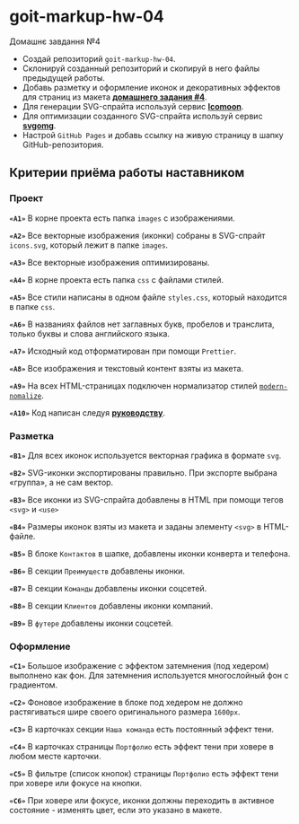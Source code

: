# goit-markup-hw-04

Домашнє завдання №4

- Создай репозиторий `goit-markup-hw-04`.
- Склонируй созданный репозиторий и скопируй в него файлы предыдущей работы.
- Добавь разметку и оформление иконок и декоративных эффектов для страниц из
  макета
  [**домашнего задания #4**](<https://www.figma.com/file/oTYBECAN79dXy19hzWObO4/Web-Studio-(Version-2.1)?node-id=1%3A293>).
- Для генерации SVG-спрайта используй сервис [**Icomoon**](https://icomoon.io/).
- Для оптимизации созданного SVG-спрайта используй сервис
  [**svgomg**](https://jakearchibald.github.io/svgomg/).
- Настрой `GitHub Pages` и добавь ссылку на живую страницу в шапку
  GitHub-репозитория.

## Критерии приёма работы наставником

### Проект

**`«A1»`** В корне проекта есть папка `images` с изображениями.

**`«A2»`** Все векторные изображения (иконки) собраны в SVG-спрайт `icons.svg`,
который лежит в папке `images`.

**`«A3»`** Все векторные изображения оптимизированы.

**`«A4»`** В корне проекта есть папка `css` с файлами стилей.

**`«A5»`** Все стили написаны в одном файле `styles.css`, который находится в
папке `css`.

**`«A6»`** В названиях файлов нет заглавных букв, пробелов и транслита, только
буквы и слова английского языка.

**`«A7»`** Исходный код отформатирован при помощи `Prettier`.

**`«A8»`** Все изображения и текстовый контент взяты из макета.

**`«A9»`** На всех HTML-страницах подключен нормализатор стилей
[`modern-nomalize`](https://github.com/sindresorhus/modern-normalize).

**`«A10»`** Код написан следуя
[**руководству**](http://sadcitizen.me/code-guide/).

### Разметка

**`«B1»`** Для всех иконок используется векторная графика в формате `svg`.

**`«B2»`** SVG-иконки экспортированы правильно. При экспорте выбрана «группа», а
не сам вектор.

**`«B3»`** Все иконки из SVG-спрайта добавлены в HTML при помощи тегов `<svg>` и
`<use>`

**`«B4»`** Размеры иконок взяты из макета и заданы элементу `<svg>` в
HTML-файле.

**`«B5»`** В блоке `Контактов` в шапке, добавлены иконки конверта и телефона.

**`«B6»`** В секции `Преимуществ` добавлены иконки.

**`«B7»`** В секции `Команды` добавлены иконки соцсетей.

**`«B8»`** В секции `Клиентов` добавлены иконки компаний.

**`«B9»`** В `футере` добавлены иконки соцсетей.

### Оформление

**`«C1»`** Большое изображение с эффектом затемнения (под хедером) выполнено как
фон. Для затемнения используется многослойный фон с градиентом.

**`«C2»`** Фоновое изображение в блоке под хедером не должно растягиваться шире
своего оригинального размера `1600рх`.

**`«C3»`** В карточках секции `Наша команда` есть постоянный эффект тени.

**`«C4»`** В карточках страницы `Портфолио` есть эффект тени при ховере в любом
месте карточки.

**`«C5»`** В фильтре (список кнопок) страницы `Портфолио` есть эффект тени при
ховере или фокусе на кнопки.

**`«C6»`** При ховере или фокусе, иконки должны переходить в активное
состояние - изменять цвет, если это указано в макете.
